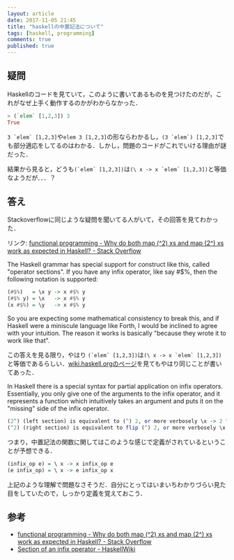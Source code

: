 ```yaml
---
layout: article
date: 2017-11-05 21:45
title: "haskellの中置記法について"
tags: [haskell, programming]
comments: true
published: true
---
```


## 疑問

Haskellのコードを見ていて，このように書いてあるものを見つけたのだが，これがなぜ上手く動作するのかがわからなかった．

```haskell
> (`elem` [1,2,3]) 3
True
```

```3 `elem` [1,2,3]```や```elem 3 [1,2,3]```の形ならわかるし，```(3 `elem`) [1,2,3]```でも部分適応をしてるのはわかる．しかし，問題のコードがこれでいける理由が謎だった．

結果から見ると，どうも```(`elem` [1,2,3])```は```(\ x -> x `elem` [1,2,3])```と等価なようだが．．．？

## 答え

Stackoverflowに同じような疑問を聞いてる人がいて，その回答を見てわかった．

リンク: [functional programming - Why do both map (^2) xs and map (2^) xs work as expected in Haskell? - Stack Overflow](https://stackoverflow.com/questions/4703576/why-do-both-map-2-xs-and-map-2-xs-work-as-expected-in-haskell/4703600)

>
The Haskell grammar has special support for construct like this, called "operator sections". If you have any infix operator, like say #$%, then the following notation is supported:
```haskell
(#$%)   = \x y -> x #$% y
(#$% y) = \x   -> x #$% y
(x #$%) = \y   -> x #$% y
```
So you are expecting some mathematical consistency to break this, and if Haskell were a miniscule language like Forth, I would be inclined to agree with your intuition. The reason it works is basically "because they wrote it to work like that".

この答えを見る限り，やはり ```(`elem` [1,2,3])```は```(\ x -> x `elem` [1,2,3])```と等価であるらしい．[wiki.haskell.orgのページ](https://wiki.haskell.org/Section_of_an_infix_operator)を見てもやはり同じことが書いてあった．

>
In Haskell there is a special syntax for partial application on infix operators. Essentially, you only give one of the arguments to the infix operator, and it represents a function which intuitively takes an argument and puts it on the "missing" side of the infix operator.
>
```haskell
(2^) (left section) is equivalent to (^) 2, or more verbosely \x -> 2 ^ x
(^2) (right section) is equivalent to flip (^) 2, or more verbosely \x -> x ^ 2
```

つまり，中置記法の関数に関してはこのような感じで定義がされているということが予想できる．

```haskell
(infix_op e) = \ x -> x infix_op e
(e infix_op) = \ x -> e infix_op x
```

上記のような理解で問題なさそうだ．自分にとってはいまいちわかりづらい見た目をしていたので，しっかり定義を覚えておこう．

## 参考
- [functional programming - Why do both map (^2) xs and map (2^) xs work as expected in Haskell? - Stack Overflow](https://stackoverflow.com/questions/4703576/why-do-both-map-2-xs-and-map-2-xs-work-as-expected-in-haskell/4703600)
- [Section of an infix operator - HaskellWiki](https://wiki.haskell.org/Section_of_an_infix_operator)
